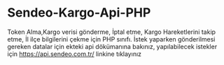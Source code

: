 # Sendeo-Kargo-Api-PHP

Token Alma,Kargo verisi gönderme, İptal etme, Kargo Hareketlerini takip etme, İl ilçe bilgilerini çekme için PHP sınıfı.
İstek yaparken gönderilmesi gereken datalar için ekteki api dökümanına bakınız, yapılabilecek istekler için https://api.sendeo.com.tr/ linkine tıklayınız
